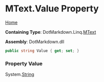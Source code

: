 <a name="_top"></a>

# MText\.Value Property

[Home](../../../../README.md#_top)

**Containing Type**: DotMarkdown\.Linq\.[MText](../README.md#_top)

**Assembly**: DotMarkdown\.dll

```csharp
public string Value { get; set; }
```

### Property Value

System\.[String](https://docs.microsoft.com/en-us/dotnet/api/system.string)

